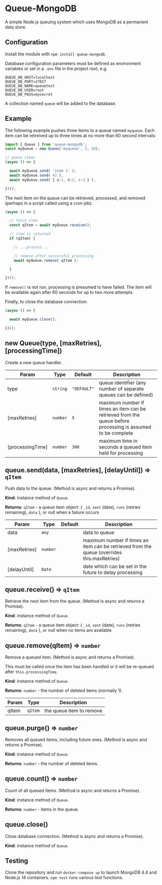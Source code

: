 # Queue-MongoDB

A simple Node.js queuing system which uses MongoDB as a permanent data store.


## Configuration

Install the module with `npm install queue-mongodb`.

Database configuration parameters must be defined as environment variables or set in a `.env` file in the project root, e.g.

```env
QUEUE_DB_HOST=localhost
QUEUE_DB_PORT=27017
QUEUE_DB_NAME=queuetest
QUEUE_DB_USER=root
QUEUE_DB_PASS=mysecret
```

A collection named `queue` will be added to the database.


## Example

The following example pushes three items to a queue named `myqueue`. Each item can be retreived up to three times at no more than 60 second intervals:

```js
import { Queue } from 'queue-mongodb';
const myQueue = new Queue('myqueue', 3, 60);

// queue items
(async () => {

  await myQueue.send( 'item 1' );
  await myQueue.send( 42 ),
  await myQueue.send( { a:1, b:2, c:3 } ),

})();
```

The next item on the queue can be retrieved, processed, and removed (perhaps in a script called using a cron job):

```js
(async () => {

  // fetch item
  const qItem = await myQueue.receive();

  // item is returned
  if (qItem) {

    // ...process...

    // remove after successful processing
    await myQueue.remove( qItem );

  }

})();
```

If `remove()` is not run, processing is presumed to have failed. The item will be available again after 60 seconds for up to two more attempts.

Finally, to close the database connection:

```js
(async () => {

  await myQueue.close();

})();
```


## new Queue(type, [maxRetries], [processingTime])

Create a new queue handler.

| Param | Type | Default | Description |
| --- | --- | --- | --- |
| type | <code>string</code> | <code>"DEFAULT"</code> | queue identifier (any number of separate queues can be defined) |
| [maxRetries] | <code>number</code> | <code>5</code> | maximum number if times an item can be retrieved from the queue before processing is assumed to be complete |
| [processingTime] | <code>number</code> | <code>300</code> | maximum time in seconds a queued item held for processing |


## queue.send(data, [maxRetries], [delayUntil]) ⇒ <code>qItem</code>

Push data to the queue. (Method is async and returns a Promise).

**Kind**: instance method of `Queue`.

**Returns**: <code>qItem</code> - a queue item object: { `_id`, `sent` (date), `runs` (retries remaining), `data` }, or null when a failure occurs

| Param | Type | Default | Description |
| --- | --- | --- | --- |
| data | <code>any</code> | <code></code> | data to queue |
| [maxRetries] | <code>number</code> |  | maximum number if times an item can be retrieved from the queue (overrides this.maxRetries) |
| [delayUntil] | <code>Date</code> |  | date which can be set in the future to delay processing |


## queue.receive() ⇒ <code>qItem</code>

Retrieve the next item from the queue. (Method is async and returns a Promise).

**Kind**: instance method of `Queue`.

**Returns**: <code>qItem</code> - a queue item object: { `_id`, `sent` (date), `runs` (retries remaining), `data` }, or null when no items are available


## queue.remove(qItem) ⇒ <code>number</code>

Remove a queued item. (Method is async and returns a Promise).

This must be called once the item has been handled or it will be re-queued after `this.processingTime`.

**Kind**: instance method of `Queue`.

**Returns**: <code>number</code> - the number of deleted items (normally 1).

| Param | Type | Description |
| --- | --- | --- |
| qItem | <code>qItem</code> | the queue item to remove |


## queue.purge() ⇒ <code>number</code>

Removes all queued items, including future ones. (Method is async and returns a Promise).

**Kind**: instance method of `Queue`.

**Returns**: <code>number</code> - the number of deleted items.


## queue.count() ⇒ <code>number</code>

Count of all queued items. (Method is async and returns a Promise).

**Kind**: instance method of `Queue`.

**Returns**: <code>number</code> - items in the queue.


## queue.close()

Close database connection. (Method is async and returns a Promise).

**Kind**: instance method of `Queue`.


## Testing

Clone the repository and run `docker-compose up` to launch MongoDB 4.4 and Node.js 14 containers. `npm test` runs various test functions.
